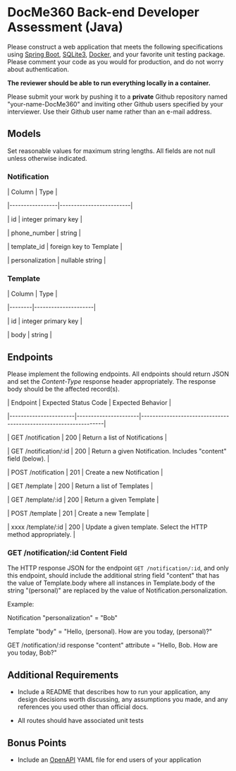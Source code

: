 # DocMe360 Back-end Developer Assessment (Java)

Please construct a web application that meets the following specifications using [Spring Boot](https://spring.io/web-applications), [SQLite3](https://sqlite.org/index.html), [Docker](https://www.docker.com/), and your favorite unit testing package. Please comment your code as you would for production, and do not worry about authentication.

**The reviewer should be able to run everything locally in a container.**

Please submit your work by pushing it to a **private** Github repository named "your-name-DocMe360" and inviting other Github users specified by your interviewer. Use their Github user name rather than an e-mail address.

## Models

Set reasonable values for maximum string lengths. All fields are not null unless otherwise indicated.

### Notification

| Column | Type |

|-----------------|-------------------------|

| id | integer primary key |

| phone_number | string |

| template_id | foreign key to Template |

| personalization | nullable string |

### Template

| Column | Type |

|--------|---------------------|

| id | integer primary key |

| body | string |

## Endpoints

Please implement the following endpoints. All endpoints should return JSON and set the _Content-Type_ response header appropriately. The response body should be the affected record(s).

| Endpoint | Expected Status Code | Expected Behavior |

|-----------------------|----------------------|-----------------------------------------------------------------|

| GET /notification | 200 | Return a list of Notifications |

| GET /notification/:id | 200 | Return a given Notification. Includes "content" field (below). |

| POST /notification | 201 | Create a new Notification |

| GET /template | 200 | Return a list of Templates |

| GET /template/:id | 200 | Return a given Template |

| POST /template | 201 | Create a new Template |

| xxxx /template/:id | 200 | Update a given template. Select the HTTP method appropriately. |

### GET /notification/:id Content Field

The HTTP response JSON for the endpoint `GET /notification/:id`, and only this endpoint, should include the additional string field "content" that has the value of Template.body where all instances in Template.body of the string "(personal)" are replaced by the value of Notification.personalization.

Example:

Notification "personalization" = "Bob"

Template "body" = "Hello, (personal). How are you today, (personal)?"

GET /notification/:id response "content" attribute = "Hello, Bob. How are you today, Bob?"

## Additional Requirements

- Include a README that describes how to run your application, any design decisions worth discussing, any assumptions you made, and any references you used other than official docs.

- All routes should have associated unit tests

## Bonus Points

- Include an [OpenAPI](https://www.openapis.org/) YAML file for end users of your application

